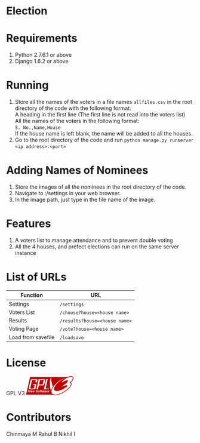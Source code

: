 # Election
# Requirements
1. Python 2.7.6.1 or above
2. Django 1.6.2 or above
  
# Running
1. Store all the names of the voters in a file names `allfiles.csv` in the root directory of the code with the following format:  
A heading in the first line (The first line is not read into the voters list)  
All the names of the voters in the following format:  
`S. No.,Name,House`  
If the house name is left blank, the name will be added to all the houses.  
2. Go to the root directory of the code and run `python manage.py runserver <ip address>:<port>`  

# Adding Names of Nominees  
1. Store the images of all the nominees in the root directory of the code.  
2. Navigate to <ip address>:<port>/settings in your web browser. 
3. In the image path, just type in the file name of the image.  

# Features
1. A voters list to manage attendance and to prevent double voting
2. All  the 4 houses, and prefect elections can run on the same server instance

# List of URLs
Function          | URL
------------------|----------------------------
Settings          |`/settings`
Voters List       |`/choose?house=<house name>`
Results           |`/results?house=<house name>`
Voting Page       |`/vote?house=<house name>`
Load from savefile|`/loadsave`

# License
GPL V3
![GPL V3 Logo](gplv3.png)  

# Contributors  
Chinmaya M
Rahul B
Nikhil I
